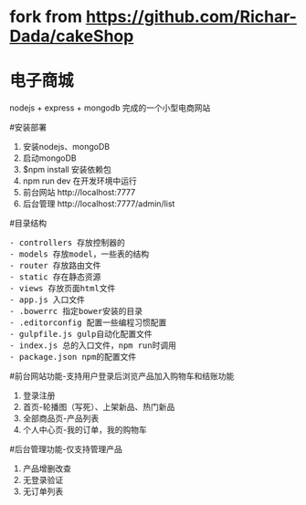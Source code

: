 # fork from https://github.com/Richar-Dada/cakeShop
# 电子商城
nodejs + express + mongodb 完成的一个小型电商网站

#安装部署
1. 安装nodejs、mongoDB
2. 启动mongoDB
3. $npm install 安装依赖包
4. npm run dev 在开发环境中运行  
5. 前台网站 http://localhost:7777 
6. 后台管理 http://localhost:7777/admin/list

#目录结构
<pre>
- controllers 存放控制器的
- models 存放model，一些表的结构
- router 存放路由文件
- static 存在静态资源
- views 存放页面html文件
- app.js 入口文件
- .bowerrc 指定bower安装的目录
- .editorconfig 配置一些编程习惯配置
- gulpfile.js gulp自动化配置文件
- index.js 总的入口文件，npm run时调用
- package.json npm的配置文件
</pre>

#前台网站功能-支持用户登录后浏览产品加入购物车和结账功能
1. 登录注册
2. 首页-轮播图（写死）、上架新品、热门新品
3. 全部商品页-产品列表
4. 个人中心页-我的订单，我的购物车

#后台管理功能-仅支持管理产品
1. 产品增删改查
2. 无登录验证
3. 无订单列表
